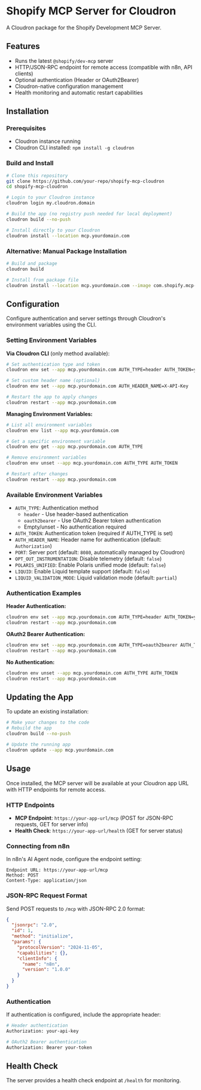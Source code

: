 # Shopify MCP Server for Cloudron

A Cloudron package for the Shopify Development MCP Server.

## Features

- Runs the latest `@shopify/dev-mcp` server
- HTTP/JSON-RPC endpoint for remote access (compatible with n8n, API clients)
- Optional authentication (Header or OAuth2Bearer)
- Cloudron-native configuration management
- Health monitoring and automatic restart capabilities

## Installation

### Prerequisites

- Cloudron instance running
- Cloudron CLI installed: `npm install -g cloudron`

### Build and Install

```bash
# Clone this repository
git clone https://github.com/your-repo/shopify-mcp-cloudron
cd shopify-mcp-cloudron

# Login to your Cloudron instance
cloudron login my.cloudron.domain

# Build the app (no registry push needed for local deployment)
cloudron build --no-push

# Install directly to your Cloudron
cloudron install --location mcp.yourdomain.com
```

### Alternative: Manual Package Installation

```bash
# Build and package
cloudron build

# Install from package file
cloudron install --location mcp.yourdomain.com --image com.shopify.mcp-server@1.0.0.tar.gz
```

## Configuration

Configure authentication and server settings through Cloudron's environment variables using the CLI.

### Setting Environment Variables

**Via Cloudron CLI** (only method available):

```bash
# Set authentication type and token
cloudron env set --app mcp.yourdomain.com AUTH_TYPE=header AUTH_TOKEN=your-secret-token

# Set custom header name (optional)  
cloudron env set --app mcp.yourdomain.com AUTH_HEADER_NAME=X-API-Key

# Restart the app to apply changes
cloudron restart --app mcp.yourdomain.com
```

**Managing Environment Variables:**
```bash
# List all environment variables
cloudron env list --app mcp.yourdomain.com

# Get a specific environment variable
cloudron env get --app mcp.yourdomain.com AUTH_TYPE

# Remove environment variables
cloudron env unset --app mcp.yourdomain.com AUTH_TYPE AUTH_TOKEN

# Restart after changes
cloudron restart --app mcp.yourdomain.com
```

### Available Environment Variables

- `AUTH_TYPE`: Authentication method
  - `header` - Use header-based authentication
  - `oauth2bearer` - Use OAuth2 Bearer token authentication
  - Empty/unset - No authentication required
- `AUTH_TOKEN`: Authentication token (required if AUTH_TYPE is set)
- `AUTH_HEADER_NAME`: Header name for authentication (default: `Authorization`)
- `PORT`: Server port (default: `8080`, automatically managed by Cloudron)
- `OPT_OUT_INSTRUMENTATION`: Disable telemetry (default: `false`)
- `POLARIS_UNIFIED`: Enable Polaris unified mode (default: `false`)
- `LIQUID`: Enable Liquid template support (default: `false`)
- `LIQUID_VALIDATION_MODE`: Liquid validation mode (default: `partial`)

### Authentication Examples

**Header Authentication:**
```bash
cloudron env set --app mcp.yourdomain.com AUTH_TYPE=header AUTH_TOKEN=your-api-key-here AUTH_HEADER_NAME=X-API-Key
cloudron restart --app mcp.yourdomain.com
```

**OAuth2 Bearer Authentication:**
```bash
cloudron env set --app mcp.yourdomain.com AUTH_TYPE=oauth2bearer AUTH_TOKEN=your-bearer-token-here
cloudron restart --app mcp.yourdomain.com
```

**No Authentication:**
```bash
cloudron env unset --app mcp.yourdomain.com AUTH_TYPE AUTH_TOKEN
cloudron restart --app mcp.yourdomain.com
```

## Updating the App

To update an existing installation:

```bash
# Make your changes to the code
# Rebuild the app
cloudron build --no-push

# Update the running app
cloudron update --app mcp.yourdomain.com
```


## Usage

Once installed, the MCP server will be available at your Cloudron app URL with HTTP endpoints for remote access.

### HTTP Endpoints

- **MCP Endpoint**: `https://your-app-url/mcp` (POST for JSON-RPC requests, GET for server info)
- **Health Check**: `https://your-app-url/health` (GET for server status)

### Connecting from n8n

In n8n's AI Agent node, configure the endpoint setting:

```
Endpoint URL: https://your-app-url/mcp
Method: POST
Content-Type: application/json
```

### JSON-RPC Request Format

Send POST requests to `/mcp` with JSON-RPC 2.0 format:

```json
{
  "jsonrpc": "2.0",
  "id": 1,
  "method": "initialize",
  "params": {
    "protocolVersion": "2024-11-05",
    "capabilities": {},
    "clientInfo": {
      "name": "n8n",
      "version": "1.0.0"
    }
  }
}
```

### Authentication

If authentication is configured, include the appropriate header:

```bash
# Header authentication
Authorization: your-api-key

# OAuth2 Bearer authentication  
Authorization: Bearer your-token
```

## Health Check

The server provides a health check endpoint at `/health` for monitoring.